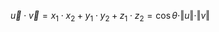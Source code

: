$\vec{u} \cdot \vec{v} = x_1 \cdot x_2 + y_1 \cdot y_2 + z_1 \cdot z_2 = \cos{\theta} \cdot \Vert u \Vert \cdot \Vert v \Vert$